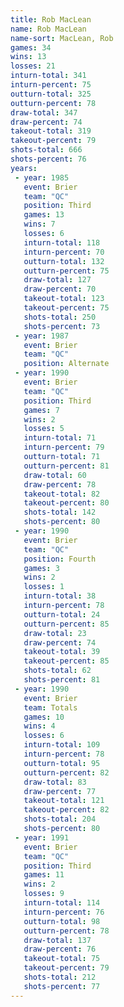 ```yaml
---
title: Rob MacLean
name: Rob MacLean
name-sort: MacLean, Rob
games: 34
wins: 13
losses: 21
inturn-total: 341
inturn-percent: 75
outturn-total: 325
outturn-percent: 78
draw-total: 347
draw-percent: 74
takeout-total: 319
takeout-percent: 79
shots-total: 666
shots-percent: 76
years:
 - year: 1985
   event: Brier
   team: "QC"
   position: Third
   games: 13
   wins: 7
   losses: 6
   inturn-total: 118
   inturn-percent: 70
   outturn-total: 132
   outturn-percent: 75
   draw-total: 127
   draw-percent: 70
   takeout-total: 123
   takeout-percent: 75
   shots-total: 250
   shots-percent: 73
 - year: 1987
   event: Brier
   team: "QC"
   position: Alternate
 - year: 1990
   event: Brier
   team: "QC"
   position: Third
   games: 7
   wins: 2
   losses: 5
   inturn-total: 71
   inturn-percent: 79
   outturn-total: 71
   outturn-percent: 81
   draw-total: 60
   draw-percent: 78
   takeout-total: 82
   takeout-percent: 80
   shots-total: 142
   shots-percent: 80
 - year: 1990
   event: Brier
   team: "QC"
   position: Fourth
   games: 3
   wins: 2
   losses: 1
   inturn-total: 38
   inturn-percent: 78
   outturn-total: 24
   outturn-percent: 85
   draw-total: 23
   draw-percent: 74
   takeout-total: 39
   takeout-percent: 85
   shots-total: 62
   shots-percent: 81
 - year: 1990
   event: Brier
   team: Totals
   games: 10
   wins: 4
   losses: 6
   inturn-total: 109
   inturn-percent: 78
   outturn-total: 95
   outturn-percent: 82
   draw-total: 83
   draw-percent: 77
   takeout-total: 121
   takeout-percent: 82
   shots-total: 204
   shots-percent: 80
 - year: 1991
   event: Brier
   team: "QC"
   position: Third
   games: 11
   wins: 2
   losses: 9
   inturn-total: 114
   inturn-percent: 76
   outturn-total: 98
   outturn-percent: 78
   draw-total: 137
   draw-percent: 76
   takeout-total: 75
   takeout-percent: 79
   shots-total: 212
   shots-percent: 77
---
```

